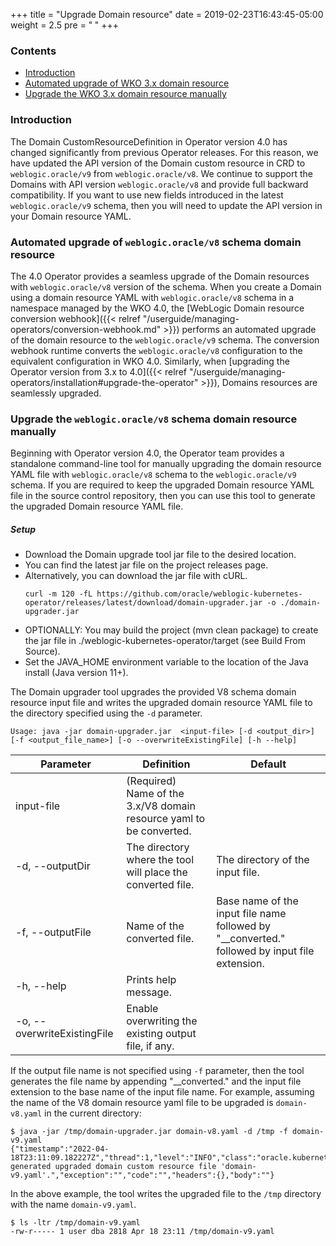 +++
title = "Upgrade Domain resource"
date = 2019-02-23T16:43:45-05:00
weight = 2.5
pre = "<b> </b>"
+++

### Contents

 - [Introduction](#introduction)
 - [Automated upgrade of WKO 3.x domain resource](#automated-upgrade-of-weblogicoraclev8-schema-domain-resource)
 - [Upgrade the WKO 3.x domain resource manually](#upgrade-the-weblogicoraclev8-schema-domain-resource-manually)

### Introduction
The Domain CustomResourceDefinition in Operator version 4.0 has changed significantly from previous Operator releases. For this reason, we have updated the API version of the Domain custom resource in CRD to `weblogic.oracle/v9` from `weblogic.oracle/v8`. We continue to support the Domains with API version `weblogic.oracle/v8` and provide full backward compatibility. If you want to use new fields introduced in the latest `weblogic.oracle/v9` schema, then you will need to update the API version in your Domain resource YAML. 

### Automated upgrade of `weblogic.oracle/v8` schema domain resource
The 4.0 Operator provides a seamless upgrade of the Domain resources with `weblogic.oracle/v8` version of the schema. When you create a Domain using a domain resource YAML with `weblogic.oracle/v8` schema in a namespace managed by the WKO 4.0, the [WebLogic Domain resource conversion webhook]({{< relref "/userguide/managing-operators/conversion-webhook.md" >}}) performs an automated upgrade of the domain resource to the `weblogic.oracle/v9` schema. The conversion webhook runtime converts the `weblogic.oracle/v8` configuration to the equivalent configuration in WKO 4.0. Similarly, when [upgrading the Operator version from 3.x to 4.0]({{< relref "/userguide/managing-operators/installation#upgrade-the-operator" >}}), Domains resources are seamlessly upgraded.

### Upgrade the `weblogic.oracle/v8` schema domain resource manually
Beginning with Operator version 4.0, the Operator team provides a standalone command-line tool for manually upgrading the domain resource YAML file with `weblogic.oracle/v8` schema to the `weblogic.oracle/v9` schema. If you are required to keep the upgraded Domain resource YAML file in the source control repository, then you can use this tool to generate the upgraded Domain resource YAML file. 

##### Setup
- Download the Domain upgrade tool jar file to the desired location.
 - You can find the latest jar file on the project releases page.
 - Alternatively, you can download the jar file with cURL.
   ```
   curl -m 120 -fL https://github.com/oracle/weblogic-kubernetes-operator/releases/latest/download/domain-upgrader.jar -o ./domain-upgrader.jar
   ```
 - OPTIONALLY: You may build the project (mvn clean package) to create the jar file in ./weblogic-kubernetes-operator/target (see Build From Source).
 - Set the JAVA_HOME environment variable to the location of the Java install (Java version 11+).

The Domain upgrader tool upgrades the provided V8 schema domain resource input file and writes the upgraded domain resource YAML file to the 
directory specified using the `-d` parameter.

```
Usage: java -jar domain-upgrader.jar  <input-file> [-d <output_dir>] [-f <output_file_name>] [-o --overwriteExistingFile] [-h --help]
```

| Parameter | Definition | Default |
| --- | --- | --- |
| input-file | (Required) Name of the 3.x/V8 domain resource yaml to be converted. | |
| -d, --outputDir | The directory where the tool will place the converted file. | The directory of the input file. |
| -f, --outputFile | Name of the converted file. | Base name of the input file name followed by "__converted." followed by input file extension. |
| -h, --help | Prints help message. | |
| -o, --overwriteExistingFile | Enable overwriting the existing output file, if any. | |

If the output file name is not specified using `-f` parameter, then the tool generates the file name by appending "__converted." and the input file extension to the
base name of the input file name. For example, assuming the name of the V8 domain resource yaml file to be upgraded is `domain-v8.yaml` in the current directory:

```
$ java -jar /tmp/domain-upgrader.jar domain-v8.yaml -d /tmp -f domain-v9.yaml
{"timestamp":"2022-04-18T23:11:09.182227Z","thread":1,"level":"INFO","class":"oracle.kubernetes.operator.DomainUpgrader","method":"main","timeInMillis":1650323469182,"message":"Successfully generated upgraded domain custom resource file 'domain-v9.yaml'.","exception":"","code":"","headers":{},"body":""}
```

In the above example, the tool writes the upgraded file to the `/tmp` directory with the name `domain-v9.yaml`.
```
$ ls -ltr /tmp/domain-v9.yaml
-rw-r----- 1 user dba 2818 Apr 18 23:11 /tmp/domain-v9.yaml
```
